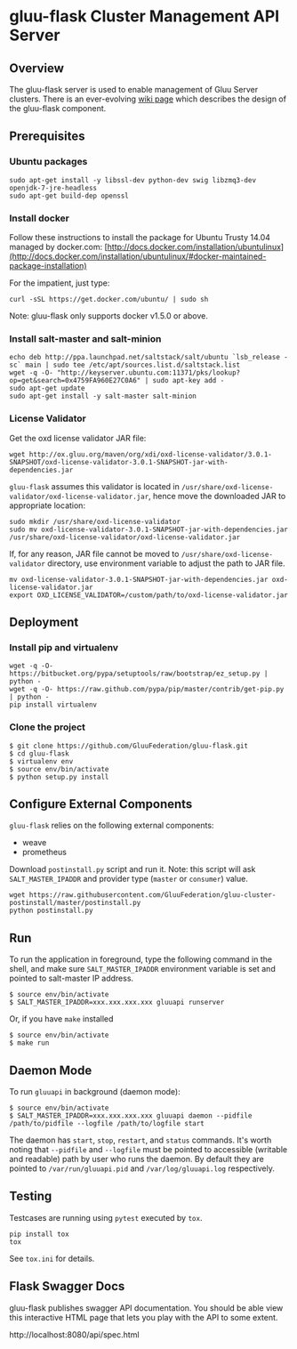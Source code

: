 # gluu-flask Cluster Management API Server

## Overview

The gluu-flask server is used to enable management of Gluu Server clusters.
There is an ever-evolving [wiki page](http://www.gluu.co/gluu_salt) which describes
the design of the gluu-flask component.

## Prerequisites

### Ubuntu packages

```
sudo apt-get install -y libssl-dev python-dev swig libzmq3-dev openjdk-7-jre-headless
sudo apt-get build-dep openssl
```

### Install docker

Follow these instructions to install the package for Ubuntu Trusty 14.04 managed by docker.com:
[http://docs.docker.com/installation/ubuntulinux](http://docs.docker.com/installation/ubuntulinux/#docker-maintained-package-installation)

For the impatient, just type:

```
curl -sSL https://get.docker.com/ubuntu/ | sudo sh
```

Note: gluu-flask only supports docker v1.5.0 or above.

### Install salt-master and salt-minion

```
echo deb http://ppa.launchpad.net/saltstack/salt/ubuntu `lsb_release -sc` main | sudo tee /etc/apt/sources.list.d/saltstack.list
wget -q -O- "http://keyserver.ubuntu.com:11371/pks/lookup?op=get&search=0x4759FA960E27C0A6" | sudo apt-key add -
sudo apt-get update
sudo apt-get install -y salt-master salt-minion
```

### License Validator

Get the oxd license validator JAR file:

```
wget http://ox.gluu.org/maven/org/xdi/oxd-license-validator/3.0.1-SNAPSHOT/oxd-license-validator-3.0.1-SNAPSHOT-jar-with-dependencies.jar
```

`gluu-flask` assumes this validator is located in `/usr/share/oxd-license-validator/oxd-license-validator.jar`, hence move the
downloaded JAR to appropriate location:

```
sudo mkdir /usr/share/oxd-license-validator
sudo mv oxd-license-validator-3.0.1-SNAPSHOT-jar-with-dependencies.jar /usr/share/oxd-license-validator/oxd-license-validator.jar
```

If, for any reason, JAR file cannot be moved to `/usr/share/oxd-license-validator` directory,
use environment variable to adjust the path to JAR file.

```
mv oxd-license-validator-3.0.1-SNAPSHOT-jar-with-dependencies.jar oxd-license-validator.jar
export OXD_LICENSE_VALIDATOR=/custom/path/to/oxd-license-validator.jar
```

## Deployment

### Install pip and virtualenv

```
wget -q -O- https://bitbucket.org/pypa/setuptools/raw/bootstrap/ez_setup.py | python -
wget -q -O- https://raw.github.com/pypa/pip/master/contrib/get-pip.py | python -
pip install virtualenv
```

### Clone the project

```
$ git clone https://github.com/GluuFederation/gluu-flask.git
$ cd gluu-flask
$ virtualenv env
$ source env/bin/activate
$ python setup.py install
```

## Configure External Components

`gluu-flask` relies on the following external components:

* weave
* prometheus

Download `postinstall.py` script and run it.
Note: this script will ask `SALT_MASTER_IPADDR` and provider type (`master` or `consumer`) value.

```
wget https://raw.githubusercontent.com/GluuFederation/gluu-cluster-postinstall/master/postinstall.py
python postinstall.py
```

## Run

To run the application in foreground, type the following command in the shell,
and make sure `SALT_MASTER_IPADDR` environment variable is set and
pointed to salt-master IP address.

```
$ source env/bin/activate
$ SALT_MASTER_IPADDR=xxx.xxx.xxx.xxx gluuapi runserver
```

Or, if you have `make` installed

```
$ source env/bin/activate
$ make run
```

## Daemon Mode

To run `gluuapi` in background (daemon mode):

```
$ source env/bin/activate
$ SALT_MASTER_IPADDR=xxx.xxx.xxx.xxx gluuapi daemon --pidfile /path/to/pidfile --logfile /path/to/logfile start
```

The daemon has `start`, `stop`, `restart`, and `status` commands.
It's worth noting that `--pidfile` and `--logfile` must be pointed to accessible (writable and readable) path by user who runs the daemon.
By default they are pointed to `/var/run/gluuapi.pid` and `/var/log/gluuapi.log` respectively.

## Testing

Testcases are running using ``pytest`` executed by ``tox``.

```
pip install tox
tox
```

See `tox.ini` for details.

## Flask Swagger Docs

gluu-flask publishes swagger API documentation. You should be able view this interactive HTML page that lets you play with the API to some extent.

http://localhost:8080/api/spec.html
